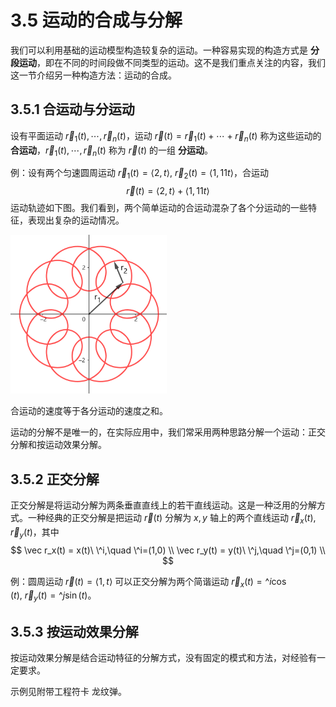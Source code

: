 # 3.5 运动的合成与分解

我们可以利用基础的运动模型构造较复杂的运动。一种容易实现的构造方式是 **分段运动**，即在不同的时间段做不同类型的运动。这不是我们重点关注的内容，我们这一节介绍另一种构造方法：运动的合成。

## 3.5.1 合运动与分运动

设有平面运动 $\vec r_1(t),\cdots,\vec r_n(t)$，运动 $\vec r(t)=\vec r_1(t)+\cdots+\vec r_n(t)$ 称为这些运动的 **合运动**，$\vec r_1(t),\cdots,\vec r_n(t)$ 称为 $\vec r(t)$ 的一组 **分运动**。

例：设有两个匀速圆周运动 $\vec r_1(t)=\langle 2,t \rangle,\ \vec r_2(t)=\langle 1,11t \rangle$，合运动
$$
\vec r(t) =
\langle
    2,t
\rangle
+
\langle
    1,11t
\rangle
$$
运动轨迹如下图。我们看到，两个简单运动的合运动混杂了各个分运动的一些特征，表现出复杂的运动情况。

<img src="assert/image-23.png" width="250px" />

合运动的速度等于各分运动的速度之和。

运动的分解不是唯一的，在实际应用中，我们常采用两种思路分解一个运动：正交分解和按运动效果分解。

## 3.5.2 正交分解

正交分解是将运动分解为两条垂直直线上的若干直线运动。这是一种泛用的分解方式。一种经典的正交分解是把运动 $\vec r(t)$ 分解为 $x,y$ 轴上的两个直线运动 $\vec r_x(t),\vec r_y(t)$，其中
$$
\vec r_x(t) = x(t)\ \^i,\quad \^i=(1,0) \\
\vec r_y(t) = y(t)\ \^j,\quad \^j=(0,1) \\
$$

例：圆周运动 $\vec r(t) = \langle 1,t \rangle$ 可以正交分解为两个简谐运动 $\vec r_x(t) = \^i\cos(t),\ \vec r_y(t) = \^j\sin(t)$。

## 3.5.3 按运动效果分解

按运动效果分解是结合运动特征的分解方式，没有固定的模式和方法，对经验有一定要求。

示例见附带工程符卡 龙纹弹。